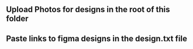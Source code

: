 ## Upload Photos for designs in the root of this folder
## Paste links to figma designs in the design.txt file
